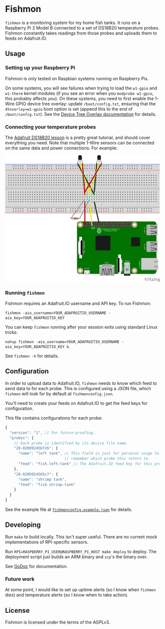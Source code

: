 # Fishmon

`fishmon` is a monitoring system for my home fish tanks. It runs on a Raspberry
Pi 2 Model B connected to a set of DS18B20 temperature probes. Fishmon
constantly takes readings from those probes and uploads them to feeds on
Adafruit.IO.

## Usage

### Setting up your Raspberry Pi

Fishmon is only tested on Raspbian systems running on Raspberry Pis.

[Device Tree Overlay documentation]: https://www.raspberrypi.org/documentation/configuration/device-tree.md

On some systems, you will see failures when trying to load the `w1-gpio` and
`w1-therm` kernel modules (if you see an error when you `modprobe w1-gpio`, this
probably affects you). On these systems, you need to first enable the 1-Wire
GPIO device tree overlay: update `/boot/config.txt`, ensuring that the
`dtoverlay=w1-gpio` boot option is set (append this to the end of
`/boot/config.txt`). See the [Device Tree Overlay documentation] for details.

### Connecting your temperature probes

[Adafruit DS18B20 lesson]: https://learn.adafruit.com/adafruits-raspberry-pi-lesson-11-ds18b20-temperature-sensing/hardware

The [Adafruit DS18B20 lesson] is a pretty great tutorial, and should cover 
everything you need. Note that multiple 1-Wire sensors can be connected on the
same data and power connections. For example:

![DS18B20 breadboard](./docs/breadboard.png)

### Running `fishmon`

Fishmon requires an Adafruit.IO username and API key. To run Fishmon:

```
fishmon -aio_username=YOUR_ADAFRUITIO_USERNAME -aio_key=YOUR_ADAFRUITIO_KEY
```

You can keep `fishmon` running after your session exits using standard Linux
tricks:

```
nohup fishmon -aio_username=YOUR_ADAFRUITIO_USERNAME -aio_key=YOUR_ADAFRUITIO_KEY &
```

See `fishmon -h` for details.

## Configuration

In order to upload data to Adafruit.IO, `fishmon` needs to know which feed to
send data to for each probe. This is configured using a JSON file, which
`fishmon` will look for by default at `fishmonconfig.json`.

You'll need to create your feeds on Adafruit.IO to get the feed keys for
configuration.

This file contains configurations for each probe:

```js
{
  "version": "1", // For future-proofing.
  "probes": {
    // Each probe is identified by its device file name.
    "28-02089245bf26": {
      "name": "left tank", // This field is just for personal usage to help you
                           // remember which probe this refers to.
      "feed": "fish.left-tank" // The Adafruit.IO feed key for this probe.
    },
    "28-020b924565c7": {
      "name": "shrimp tank",
      "feed": "fish.shrimp-tank"
    }
  }
}

```

See the example file at [`fishmonconfig.example.json`](./fishmonconfig.example.json) for details.

## Developing

Run `make` to build locally. This isn't super useful. There are no current mock
implementations of RPI-specific sensors.

Run `RPI=RASPBERRY_PI_USER@RASPBERRY_PI_HOST make deploy` to deploy. The
deployment script just builds an ARM binary and `scp`'s the binary over.

See [GoDoc](https://godoc.org/github.com/liftM/fishmon) for documentation.

### Future work

At some point, I would like to set up uptime alerts (so I know when `fishmon`
dies) and temperature alerts (so I know when to take action).

## License

Fishmon is licensed under the terms of the AGPLv3.
